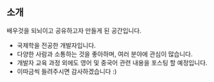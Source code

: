 
## 소개

배우것을 되뇌이고 공유하고자 만들게 된 공간입니다. 
* 국제학을 전공한 개발자입니다. 
* 다양한 사람과 소통하는 것을 좋아하며, 여러 분야에 관심이 많습니다.
* 개발자 교육 과정 외에도 영어 및 중국어 관련 내용을 포스팅 할 예정입니다.
* 이따금씩 들려주시면 감사하겠습니다 :)
